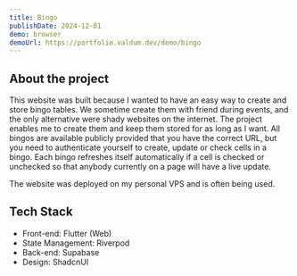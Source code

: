 ```yaml
---
title: Bingo
publishDate: 2024-12-01
demo: browser
demoUrl: https://portfolio.valdum.dev/demo/bingo
---
```


## About the project

This website was built because I wanted to have an easy way to create and store bingo tables. We sometime create them with friend during events, and the only alternative were shady websites on the internet. The project enables me to create them and keep them stored for as long as I want. All bingos are available publicly provided that you have the correct URL, but you need to authenticate yourself to create, update or check cells in a bingo. Each bingo refreshes itself automatically if a cell is checked or unchecked so that anybody currently on a page will have a live update.

The website was deployed on my personal VPS and is often being used.

## Tech Stack

- Front-end: Flutter (Web)
- State Management: Riverpod
- Back-end: Supabase
- Design: ShadcnUI